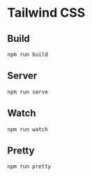 # Tailwind CSS

## Build
```
npm run build
```

## Server
```
npm run serve
```

## Watch
```
npm run watch
```

## Pretty
```
npm run pretty
```